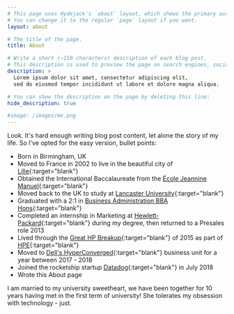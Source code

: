 ```yaml
---
# This page uses Hydejack's `about` layout, which shows the primary author's picture and about text at the top.
# You can change it to the regular `page` layout if you want.
layout: about

# The title of the page.
title: About

# Write a short (~150 characters) description of each blog post.
# This description is used to preview the page on search engines, social media, etc.
description: >
  Lorem ipsum dolor sit amet, consectetur adipiscing elit,
  sed do eiusmod tempor incididunt ut labore et dolore magna aliqua.

# You can show the description on the page by deleting this line:
hide_description: true

#image: /images/me.png
---
```

Look. It's hard enough writing blog post content, let alone the story of my life. So I've opted for the easy version, bullet points:

- Born in Birmingham, UK
- Moved to France in 2002 to live in the beautiful city of [Lille](https://www.thelocal.fr/20171017/lille-why-would-anyone-want-to-live-there){:target="blank"}
- Obtained the International Baccalaureate from the [École Jeannine Manuel](https://www.ecolejeanninemanuel.org/en/about-school.html){:target="blank"}
- Moved back to the UK to study at [Lancaster University](https://www.lancaster.ac.uk/){:target="blank"}
- Graduated with a 2:1 in [Business Administration BBA Hons](https://www.lancaster.ac.uk/study/undergraduate/courses/business-administration-bba-hons-n200/?entryYear=previous){:target="blank"}
- Completed an internship in Marketing at [Hewlett-Packard](https://en.wikipedia.org/wiki/Hewlett-Packard){:target="blank"} during my degree, then returned to a Presales role 2013
- Lived through the [Great HP Breakup](https://www8.hp.com/us/en/hp-news/press-release.html?id=2093991){:target="blank"} of 2015 as part of [HPE](https://www.hpe.com/uk/en/home.html){:target="blank"}
- Moved to [Dell's HyperConverged](https://www.dellemc.com/en-gb/converged-infrastructure/vxrail/index.htm){:target="blank"} business unit for a year between 2017 - 2018
- Joined the rocketship startup [Datadog](https://www.datadoghq.com/){:target="blank"} in July 2018
- Wrote this About page

I am married to my university sweetheart, we have been together for 10 years having met in the first term of university! She tolerates my obsession with technology - just.
